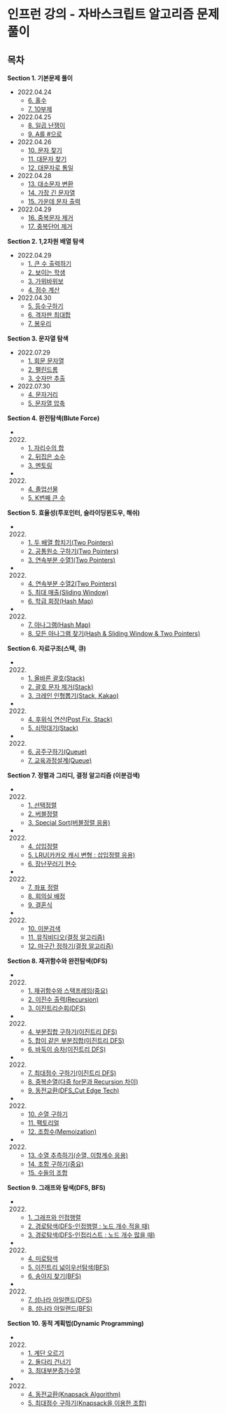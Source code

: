 # 인프런 강의 - 자바스크립트 알고리즘 문제풀이

## 목차

**Section 1. 기본문제 풀이**

- 2022.04.24
  - [6. 홀수](https://github.com/kyhyun/Algorithm/blob/main/Lecture/section1/basic6.js)
  - [7. 10부제](https://github.com/kyhyun/Algorithm/blob/main/Lecture/inflearn/section1/basic7.js)
- 2022.04.25
  - [8. 일곱 난쟁이](https://github.com/kyhyun/Algorithm/blob/main/Lecture/inflearn/section1/basic8.js)
  - [9. A를 #으로](https://github.com/kyhyun/Algorithm/blob/main/Lecture/inflearn/section1/basic9.js)
- 2022.04.26
  - [10. 문자 찾기](https://github.com/kyhyun/Algorithm/blob/main/Lecture/inflearn/section1/basic10.js)
  - [11. 대문자 찾기](https://github.com/kyhyun/Algorithm/blob/main/Lecture/inflearn/section1/basic11.js)
  - [12. 대문자로 통일](https://github.com/kyhyun/Algorithm/blob/main/Lecture/inflearn/section1/basic12.js)
- 2022.04.28
  - [13. 대소문자 변환](https://github.com/kyhyun/Algorithm/blob/main/Lecture/inflearn/section1/basic13.js)
  - [14. 가장 긴 문자열](https://github.com/kyhyun/Algorithm/blob/main/Lecture/inflearn/section1/basic14.js)
  - [15. 가운데 문자 출력](https://github.com/kyhyun/Algorithm/blob/main/Lecture/inflearn/section1/basic15.js)
- 2022.04.29
  - [16. 중복문자 제거](https://github.com/kyhyun/Algorithm/blob/main/Lecture/inflearn/section1/basic16.js)
  - [17. 중복단어 제거](https://github.com/kyhyun/Algorithm/blob/main/Lecture/inflearn/section1/basic17.js)

**Section 2. 1,2차원 배열 탐색**

- 2022.04.29
  - [1. 큰 수 출력하기](https://github.com/kyhyun/Algorithm/blob/main/Lecture/inflearn/section2/arraySearch1.js)
  - [2. 보이는 학생](https://github.com/kyhyun/Algorithm/blob/main/Lecture/inflearn/section2/arraySearch2.js)
  - [3. 가위바위보](https://github.com/kyhyun/Algorithm/blob/main/Lecture/inflearn/section2/arraySearch3.js)
  - [4. 점수 계산](https://github.com/kyhyun/Algorithm/blob/main/Lecture/inflearn/section2/arraySearch4.js)
- 2022.04.30
  - [5. 등수구하기](https://github.com/kyhyun/Algorithm/blob/main/Lecture/inflearn/section2/arraySearch5.js)
  - [6. 격자판 최대합](https://github.com/kyhyun/Algorithm/blob/main/Lecture/inflearn/section2/arraySearch6.js)
  - [7. 봉우리](https://github.com/kyhyun/Algorithm/blob/main/Lecture/inflearn/section2/arraySearch7.js)

**Section 3. 문자열 탐색**

- 2022.07.29
  - [1. 회문 문자열](https://github.com/kyhyun/Algorithm/blob/main/Lecture/inflearn/section3/stringSearch1.js)
  - [2. 팰린드롬](https://github.com/kyhyun/Algorithm/blob/main/Lecture/inflearn/section3/stringSearch2.js)
  - [3. 숫자만 추출](https://github.com/kyhyun/Algorithm/blob/main/Lecture/inflearn/section3/stringSearch3.js)
- 2022.07.30
  - [4. 문자거리]()
  - [5. 문자열 압축]()

**Section 4. 완전탐색(Blute Force)**

- 2022.
  - [1. 자리수의 합]()
  - [2. 뒤집은 소수]()
  - [3. 멘토링]()
- 2022.
  - [4. 졸업선물]()
  - [5. K번째 큰 수]()

**Section 5. 효율성(투포인터, 슬라이딩윈도우, 해쉬)**

- 2022.
  - [1. 두 배열 합치기(Two Pointers)]()
  - [2. 공통원소 구하기(Two Pointers)]()
  - [3. 연속부분 수열1(Two Pointers)]()
- 2022.
  - [4. 연속부분 수열2(Two Pointers)]()
  - [5. 최대 매출(Sliding Window)]()
  - [6. 학급 회장(Hash Map)]()
- 2022.
  - [7. 아나그램(Hash Map)]()
  - [8. 모든 아나그램 찾기(Hash & Sliding Window & Two Pointers)]()

**Section 6. 자료구조(스택, 큐)**

- 2022.
  - [1. 올바른 괄호(Stack)]()
  - [2. 괄호 문자 제거(Stack)]()
  - [3. 크레인 인형뽑기(Stack, Kakao)]()
- 2022.
  - [4. 후위식 연산(Post Fix, Stack)]()
  - [5. 쇠막대기(Stack)]()
- 2022.
  - [6. 공주구하기(Queue)]()
  - [7. 교육과정설계(Queue)]()

**Section 7. 정렬과 그리디, 결정 알고리즘 (이분검색)**

- 2022.
  - [1. 선택정렬]()
  - [2. 버블정렬]()
  - [3. Special Sort(버블정렬 응용)]()
- 2022.
  - [4. 삽입정렬]()
  - [5. LRU(카카오 캐시 변형 : 삽입정렬 응용)]()
  - [6. 장난꾸러기 현수]()
- 2022.
  - [7. 좌표 정렬]()
  - [8. 회의실 배정]()
  - [9. 결혼식]()
- 2022.
  - [10. 이분검색]()
  - [11. 뮤직비디오(결정 알고리즘)]()
  - [12. 마구간 정하기(결정 알고리즘)]()

**Section 8. 재귀함수와 완전탐색(DFS)**

- 2022.
  - [1. 재귀함수와 스택프레임(중요)]()
  - [2. 이진수 출력(Recursion)]()
  - [3. 이진트리순회(DFS)]()
- 2022.
  - [4. 부분집합 구하기(이진트리 DFS)]()
  - [5. 합이 같은 부분집합(이진트리 DFS)]()
  - [6. 바둑이 승차(이진트리 DFS)]()
- 2022.
  - [7. 최대점수 구하기(이진트리 DFS)]()
  - [8. 중복순열(다중 for문과 Recursion 차이)]()
  - [9. 동전교환(DFS_Cut Edge Tech)]()
- 2022.
  - [10. 순열 구하기]()
  - [11. 팩토리얼]()
  - [12. 조합수(Memoization)]()
- 2022.
  - [13. 수열 추측하기(순열, 이항계수 응용)]()
  - [14. 조합 구하기(중요)]()
  - [15. 수들의 조합]()

**Section 9. 그래프와 탐색(DFS, BFS)**

- 2022.
  - [1. 그래프와 인접행렬]()
  - [2. 경로탐색(DFS-인접행렬 : 노드 개수 적을 때)]()
  - [3. 경로탐색(DFS-인접리스트 : 노드 개수 많을 때)]()
- 2022.
  - [4. 미로탐색]()
  - [5. 이진트리 넓이우선탐색(BFS)]()
  - [6. 송아지 찾기(BFS)]()
- 2022.
  - [7. 섬나라 아일랜드(DFS)]()
  - [8. 섬나라 아일랜드(BFS)]()

**Section 10. 동적 계획법(Dynamic Programming)**

- 2022.
  - [1. 계단 오르기]()
  - [2. 돌다리 건너기]()
  - [3. 최대부분증가수열]()
- 2022.
  - [4. 동전교환(Knapsack Algorithm)]()
  - [5. 최대점수 구하기(Knapsack을 이용한 조합)]()
